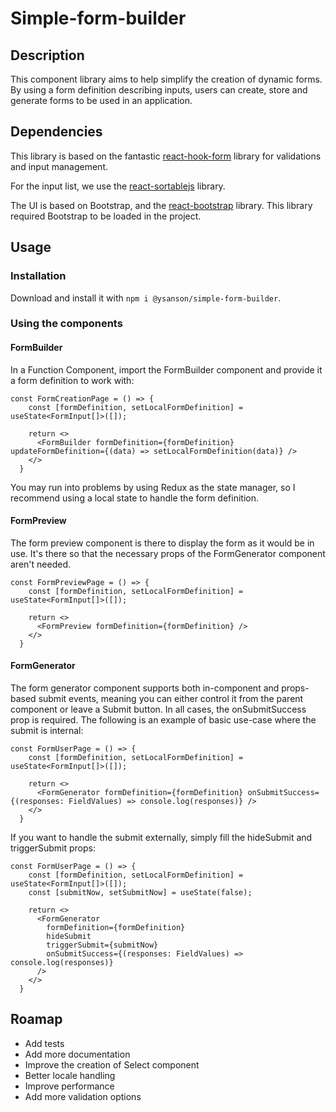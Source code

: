 # Simple-form-builder

## Description

This component library aims to help simplify the creation of dynamic forms.
By using a form definition describing inputs, users can create, store and generate forms to be used in an application.

## Dependencies

This library is based on the fantastic [react-hook-form](https://react-hook-form.com) library for validations and input management.

For the input list, we use the [react-sortablejs](https://github.com/SortableJS/react-sortablejs) library.

The UI is based on Bootstrap, and the [react-bootstrap](https://react-bootstrap.github.io) library. This library required Bootstrap to be loaded in the project.

## Usage

### Installation

Download and install it with `npm i @ysanson/simple-form-builder`. 

### Using the components

#### FormBuilder

In a Function Component, import the FormBuilder component and provide it a form definition to work with:
```JS
const FormCreationPage = () => {
    const [formDefinition, setLocalFormDefinition] = useState<FormInput[]>([]);
    
    return <>
      <FormBuilder formDefinition={formDefinition} updateFormDefinition={(data) => setLocalFormDefinition(data)} />
    </>
  }
```

You may run into problems by using Redux as the state manager, so I recommend using a local state to handle the form definition.

#### FormPreview

The form preview component is there to display the form as it would be in use. It's there so that the necessary props of the FormGenerator component aren't needed.

```JS
const FormPreviewPage = () => {
    const [formDefinition, setLocalFormDefinition] = useState<FormInput[]>([]);
    
    return <>
      <FormPreview formDefinition={formDefinition} /> 
    </>
  }
```

#### FormGenerator

The form generator component supports both in-component and props-based submit events, meaning you can either control it from the parent component or leave a Submit button. In all cases, the onSubmitSuccess prop is required. The following is an example of basic use-case where the submit is internal:

```JS
const FormUserPage = () => {
    const [formDefinition, setLocalFormDefinition] = useState<FormInput[]>([]);
    
    return <>
      <FormGenerator formDefinition={formDefinition} onSubmitSuccess={(responses: FieldValues) => console.log(responses)} /> 
    </>
  }

```

If you want to handle the submit externally, simply fill the hideSubmit and triggerSubmit props:

```JS
const FormUserPage = () => {
    const [formDefinition, setLocalFormDefinition] = useState<FormInput[]>([]);
    const [submitNow, setSubmitNow] = useState(false);
    
    return <>
      <FormGenerator 
        formDefinition={formDefinition}
        hideSubmit
        triggerSubmit={submitNow}
        onSubmitSuccess={(responses: FieldValues) => console.log(responses)}
      /> 
    </>
  }
```

## Roamap

- Add tests
- Add more documentation
- Improve the creation of Select component
- Better locale handling
- Improve performance
- Add more validation options
